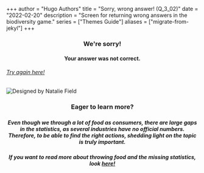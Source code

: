 +++
author = "Hugo Authors"
title = "Sorry, wrong answer! (Q_3_02)"
date = "2022-02-20"
description = "Screen for returning wrong answers in the biodiversity game."
series = ["Themes Guide"]
aliases = ["migrate-from-jekyl"]
+++

### <center> We're sorry! </center>
#### <center> Your answer was not correct. 
###### [Try again here!](https://biodivgame.github.io/archive/question-3_02/question-3_02/)

![Designed by Natalie Field](/img/cherry-blossoms.jpg)

### <center> Eager to learn more? </center>

##### <center>  </center>
##### <center> Even though we through a lot of food as consumers, there are large gaps in the statistics, as several industries have no official numbers. Therefore, to be able to find the right actions, shedding light on the topic is truly important. </center>
##### <center> If you want to read more about throwing food and the missing statistics, look [here!](https://www.framtiden.no/201810107348/aktuelt/mat/nei-det-er-ikke-forbrukerne-som-kaster-mest-mat.html) </center>


